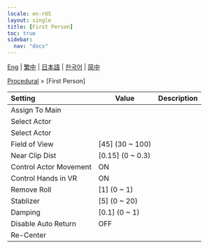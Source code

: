 ```yaml
---
locale: en-rUS
layout: single
title: [First Person]
toc: true
sidebar:
  nav: "docs"
---
```

[Eng](/dancexr/menu/2025.4/motion/first_person) | [繁中](/tw/dancexr/menu/2025.4/motion/first_person) | [日本語](/jp/dancexr/menu/2025.4/motion/first_person) | [한국어](/kr/dancexr/menu/2025.4/motion/first_person) | [简中](/zh/dancexr/menu/2025.4/motion/first_person)

[Procedural](../menu#Procedural) > [First Person]



| Setting | Value | Description |
| :--- | --- | :--- |
| Assign To Main || 
| Select Actor || 
| Select Actor |  |  |
| Field of View | [45] (30 ~ 100) | 
| Near Clip Dist | [0.15] (0 ~ 0.3) | 
| Control Actor Movement | ON | 
| Control Hands in VR | ON | 
| Remove Roll | [1] (0 ~ 1) | 
| Stablizer | [5] (0 ~ 20) | 
| Damping | [0.1] (0 ~ 1) | 
| Disable Auto Return | OFF | 
| Re-Center || 
